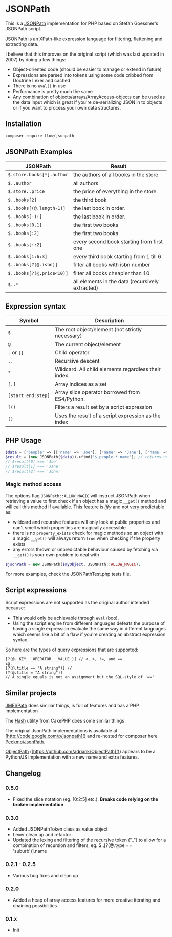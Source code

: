 JSONPath
=============

This is a [JSONPath](http://goessner.net/articles/JsonPath/) implementation for PHP based on Stefan Goessner's JSONPath script.

JSONPath is an XPath-like expression language for filtering, flattening and extracting data.

I believe that this improves on the original script (which was last updated in 2007) by doing a few things:

-   Object-oriented code (should be easier to manage or extend in future)
-   Expressions are parsed into tokens using some code cribbed from Doctrine Lexer and cached
-   There is no `eval()` in use
-   Performance is pretty much the same
-   Any combination of objects/arrays/ArrayAccess-objects can be used as the data input which is great if you're de-serializing JSON in to objects
    or if you want to process your own data structures.

Installation
---

```bash
composer require flow/jsonpath
```

JSONPath Examples
---

JSONPath                  | Result
--------------------------|-------------------------------------
`$.store.books[*].author` | the authors of all books in the store
`$..author`                | all authors
`$.store..price`           | the price of everything in the store.
`$..books[2]`              | the third book
`$..books[(@.length-1)]`   | the last book in order.
`$..books[-1:]`            | the last book in order.
`$..books[0,1]`            | the first two books
`$..books[:2]`             | the first two books
`$..books[::2]`            | every second book starting from first one
`$..books[1:6:3]`          | every third book starting from 1 till 6
`$..books[?(@.isbn)]`      | filter all books with isbn number
`$..books[?(@.price<10)]`  | filter all books cheapier than 10
`$..*`                     | all elements in the data (recursively extracted)


Expression syntax
---

Symbol                | Description
----------------------|-------------------------
`$`                   | The root object/element (not strictly necessary)
`@`                   | The current object/element
`.` or `[]`           | Child operator
`..`                  | Recursive descent
`*`                   | Wildcard. All child elements regardless their index.
`[,]`                 | Array indices as a set
`[start:end:step]`    | Array slice operator borrowed from ES4/Python.
`?()`                 | Filters a result set by a script expression
`()`                  | Uses the result of a script expression as the index

PHP Usage
---

```php
$data = ['people' => [['name' => 'Joe'], ['name' => 'Jane'], ['name' => 'John']]];
$result = (new JSONPath($data))->find('$.people.*.name'); // returns new JSONPath
// $result[0] === 'Joe'
// $result[1] === 'Jane'
// $result[2] === 'John'
```

### Magic method access

The options flag `JSONPath::ALLOW_MAGIC` will instruct JSONPath when retrieving a value to first check if an object
has a magic `__get()` method and will call this method if available. This feature is *iffy* and
not very predictable as:

-  wildcard and recursive features will only look at public properties and can't smell which properties are magically accessible
-  there is no `property_exists` check for magic methods so an object with a magic `__get()` will always return `true` when checking
   if the property exists
-   any errors thrown or unpredictable behaviour caused by fetching via `__get()` is your own problem to deal with

```php
$jsonPath = new JSONPath($myObject, JSONPath::ALLOW_MAGIC);
```

For more examples, check the JSONPathTest.php tests file.

Script expressions
-------

Script expressions are not supported as the original author intended because:

-   This would only be achievable through `eval` (boo).
-   Using the script engine from different languages defeats the purpose of having a single expression evaluate the same way in different
    languages which seems like a bit of a flaw if you're creating an abstract expression syntax.

So here are the types of query expressions that are supported:

	[?(@._KEY_ _OPERATOR_ _VALUE_)] // <, >, !=, and ==
	Eg.
	[?(@.title == "A string")] //
	[?(@.title = "A string")]
	// A single equals is not an assignment but the SQL-style of '=='

Similar projects
----------------

[JMESPath](https://github.com/jmespath) does similiar things, is full of features and has a PHP implementation

The [Hash](http://book.cakephp.org/2.0/en/core-utility-libraries/hash.html) utility from CakePHP does some similar things 

The original JsonPath implementations is available at [http://code.google.com/p/jsonpath]() and re-hosted for composer
here [Peekmo/JsonPath](https://github.com/Peekmo/JsonPath).

[ObjectPath](http://objectpath.org) ([https://github.com/adriank/ObjectPath]()) appears to be a Python/JS implementation
with a new name and extra features.

Changelog
---------
### 0.5.0
 - Fixed the slice notation (eg. [0:2:5] etc.). **Breaks code relying on the broken implementation**

### 0.3.0
 - Added JSONPathToken class as value object
 - Lexer clean up and refactor
 - Updated the lexing and filtering of the recursive token ("..") to allow for a combination of recursion
   and filters, eg. $..[?(@.type == 'suburb')].name

### 0.2.1 - 0.2.5
 - Various bug fixes and clean up

### 0.2.0
 - Added a heap of array access features for more creative iterating and chaining possibilities

### 0.1.x
 - Init
